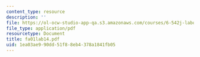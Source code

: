 ```yaml
---
content_type: resource
description: ''
file: https://ol-ocw-studio-app-qa.s3.amazonaws.com/courses/6-542j-laboratory-on-the-physiology-acoustics-and-perception-of-speech-fall-2005/1ea03ae990dd51f88eb4378a1841fb05_fa01lab14.pdf
file_type: application/pdf
resourcetype: Document
title: fa01lab14.pdf
uid: 1ea03ae9-90dd-51f8-8eb4-378a1841fb05
---
```

